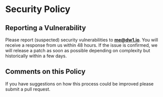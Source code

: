 # Security Policy

## Reporting a Vulnerability

Please report (suspected) security vulnerabilities to <b>me@dw1.io</b>. You will receive a response from us within 48 hours. If the issue is confirmed, we will release a patch as soon as possible depending on complexity but historically within a few days.

## Comments on this Policy

If you have suggestions on how this process could be improved please submit a pull request.
